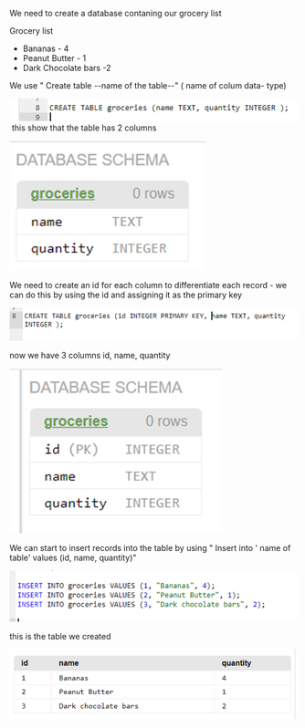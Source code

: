 We need to create a database contaning our grocery list

Grocery list
- Bananas - 4
-  Peanut Butter - 1
-  Dark Chocolate bars  -2 

We use " Create table  --name of the table--" ( name of colum  data- type)

![](src/1.png)
![]()
this show that the table has 2 columns

![](src/3.png)


We need to create an id for each column to differentiate each record - we can do this by using the id and assigning it as the primary key

![](src/4.png)

now we have 3 columns  id, name, quantity

![](src/5.png)


We can start to insert records into the table by using
" Insert into  ' name of table'  values (id, name, quantity)"

![](src/6.png)

this is the table we created

![](src/9.png)

